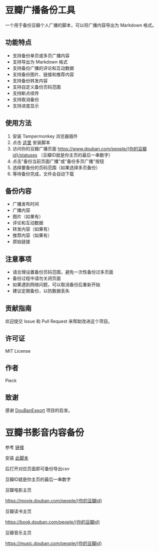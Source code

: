 # 豆瓣广播备份工具

一个用于备份豆瓣个人广播的脚本，可以将广播内容导出为 Markdown 格式。

## 功能特点

- 支持备份单页或多页广播内容
- 支持导出为 Markdown 格式
- 支持备份广播的评论和互动数据
- 支持备份图片、链接和推荐内容
- 支持备份转发内容
- 支持自定义备份页码范围
- 支持断点续传
- 支持取消备份
- 支持进度显示

## 使用方法

1. 安装 Tampermonkey 浏览器插件
2. 点击 [这里](https://greasyfork.org/en/scripts/529789-%E8%B1%86%E7%93%A3%E5%B9%BF%E6%92%AD%E5%A4%87%E4%BB%BD%E5%B7%A5%E5%85%B7) 安装脚本
3. 访问你的豆瓣广播页面 https://www.douban.com/people/{你的豆瓣id}/statuses （豆瓣ID就是你主页的最后一串数字）
4. 点击"备份当前页面广播"或"备份多页广播"按钮
5. 选择要备份的页码范围（如果选择多页备份）
6. 等待备份完成，文件会自动下载

## 备份内容

- 广播发布时间
- 广播内容
- 图片（如果有）
- 评论和互动数据
- 转发内容（如果有）
- 推荐内容（如果有）
- 原始链接

## 注意事项

- 请合理设置备份页码范围，避免一次性备份过多页面
- 备份过程中请勿关闭页面
- 如果遇到网络问题，可以取消备份后重新开始
- 建议定期备份，以防数据丢失

## 贡献指南

欢迎提交 Issue 和 Pull Request 来帮助改进这个项目。

## 许可证

MIT License

## 作者

Pieck

## 致谢

感谢 [DouBanExport](https://github.com/UlyC/DouBanExport) 项目的启发。 

# 豆瓣书影音内容备份

参考 [链接](https://ulyc.github.io/2022/02/11/Douban-Escape-Plan/)

安装 [此脚本](https://greasyfork.org/en/scripts/439867-%E8%B1%86%E7%93%A3%E8%AF%BB%E4%B9%A6-%E7%94%B5%E5%BD%B1-%E9%9F%B3%E4%B9%90-%E6%B8%B8%E6%88%8F-%E8%88%9E%E5%8F%B0%E5%89%A7%E5%AF%BC%E5%87%BA%E5%B7%A5%E5%85%B7)

后打开对应页面即可备份导出csv

豆瓣ID就是你主页的最后一串数字

豆瓣电影主页

https://movie.douban.com/people/{你的豆瓣id}

豆瓣读书主页

https://book.douban.com/people/{你的豆瓣id}

豆瓣音乐主页

https://music.douban.com/people/{你的豆瓣id}
